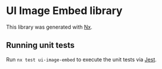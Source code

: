 # UI Image Embed library

This library was generated with [Nx](https://nx.dev).

## Running unit tests

Run `nx test ui-image-embed` to execute the unit tests via [Jest](https://jestjs.io).
